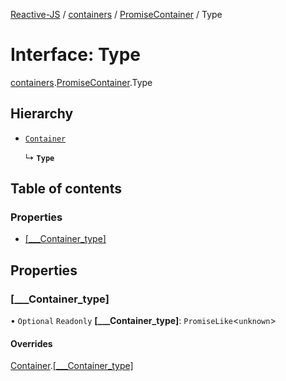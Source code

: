 [Reactive-JS](../README.md) / [containers](../modules/containers.md) / [PromiseContainer](../modules/containers.PromiseContainer.md) / Type

# Interface: Type

[containers](../modules/containers.md).[PromiseContainer](../modules/containers.PromiseContainer.md).Type

## Hierarchy

- [`Container`](containers.Container.md)

  ↳ **`Type`**

## Table of contents

### Properties

- [[\_\_\_Container\_type]](containers.PromiseContainer.Type.md#[___container_type])

## Properties

### [\_\_\_Container\_type]

• `Optional` `Readonly` **[\_\_\_Container\_type]**: `PromiseLike`<`unknown`\>

#### Overrides

[Container](containers.Container.md).[[___Container_type]](containers.Container.md#[___container_type])
